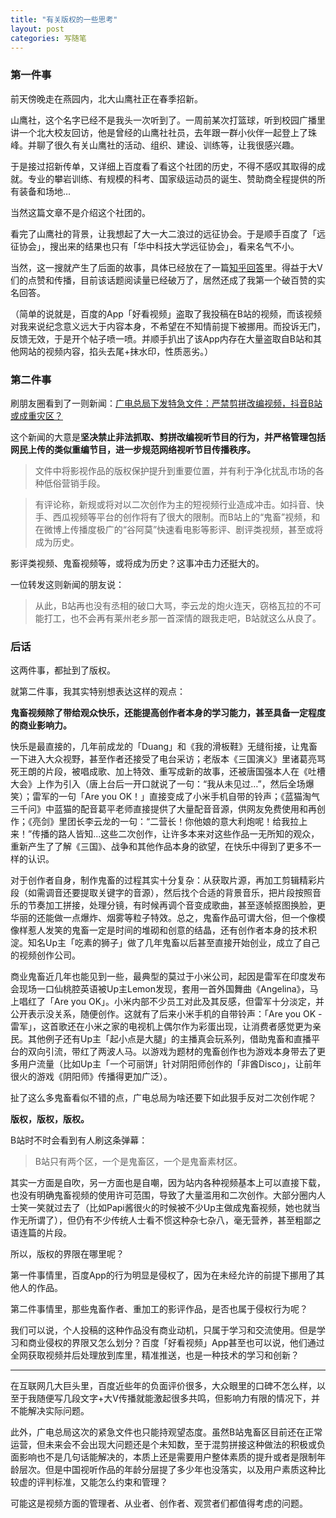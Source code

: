 ```yaml
---
title: "有关版权的一些思考"
layout: post
categories: 写随笔
---
```


<!-- more -->

### 第一件事

前天傍晚走在燕园内，北大山鹰社正在春季招新。

山鹰社，这个名字已经不是我头一次听到了。一周前某次打篮球，听到校园广播里讲一个北大校友回访，他是曾经的山鹰社社员，去年跟一群小伙伴一起登上了珠峰。并聊了很久有关山鹰社的活动、组织、建设、训练等，让我很感兴趣。

于是接过招新传单，又详细上百度看了看这个社团的历史，不得不感叹其取得的成就。专业的攀岩训练、有规模的科考、国家级运动员的诞生、赞助商全程提供的所有装备和场地…

当然这篇文章不是介绍这个社团的。

看完了山鹰社的背景，让我想起了大一大二浪过的远征协会。于是顺手百度了「远征协会」，搜出来的结果也只有「华中科技大学远征协会」，看来名气不小。

当然，这一搜就产生了后面的故事，具体已经放在了一篇[知乎回答](https://www.zhihu.com/question/264340303/answer/347263565)里。得益于大V们的点赞和传播，目前该话题阅读量已经破万了，居然还成了我第一个破百赞的实名回答。

（简单的说就是，百度的App「好看视频」盗取了我投稿在B站的视频，而该视频对我来说纪念意义远大于内容本身，不希望在不知情前提下被挪用。而投诉无门，反馈无效，于是开个帖子喷一喷。并顺手扒出了该App内存在大量盗取自B站和其他网站的视频内容，掐头去尾+抹水印，性质恶劣。）

### 第二件事

刷朋友圈看到了一则新闻：[广电总局下发特急文件：严禁剪拼改编视频，抖音B站或成重灾区？](http://news.ifeng.com/a/20180322/56971450_0.shtml)

这个新闻的大意是**坚决禁止非法抓取、剪拼改编视听节目的行为，并严格管理包括网民上传的类似重编节目，进一步规范网络视听节目传播秩序。**

> 文件中将影视作品的版权保护提升到重要位置，并有利于净化扰乱市场的各种低俗营销手段。

> 有评论称，新规或将对以二次创作为主的短视频行业造成冲击。如抖音、快手、西瓜视频等平台的创作将有了很大的限制。而B站上的“鬼畜”视频，和在微博上传播度极广的“谷阿莫”快速看电影等影评、剧评类视频，甚至或将成为历史。

影评类视频、鬼畜视频等，或将成为历史？这事冲击力还挺大的。

一位转发这则新闻的朋友说：

> 从此，B站再也没有丞相的破口大骂，李云龙的炮火连天，窃格瓦拉的不可能打工，也不会再有莱州老乡那一首深情的跟我走吧，B站就这么从良了。

### 后话

这两件事，都扯到了版权。

就第二件事，我其实特别想表达这样的观点：

**鬼畜视频除了带给观众快乐，还能提高创作者本身的学习能力，甚至具备一定程度的商业影响力。**

快乐是最直接的，几年前成龙的「Duang」和《我的滑板鞋》无缝衔接，让鬼畜一下进入大众视野，甚至作者还接受了电台采访；老版本《三国演义》里诸葛亮骂死王朗的片段，被唱成歌、加上特效、重写成新的故事，还被唐国强本人在《吐槽大会》上作为引入（唐上台后一开口就说了一句：“我从未见过…”，然后全场爆笑）；雷军的一句「Are you OK！」直接变成了小米手机自带的铃声；《蓝猫淘气三千问》中蓝猫的配音葛平老师直接提供了大量配音音源，供网友免费使用和再创作；《亮剑》里团长李云龙的一句：“二营长！你他娘的意大利炮呢！给我拉上来！”传播的路人皆知...这些二次创作，让许多本来对这些作品一无所知的观众，重新产生了了解《三国》、战争和其他作品本身的欲望，在快乐中得到了更多不一样的认识。

对于创作者自身，制作鬼畜的过程其实十分复杂：从获取片源，再加工剪辑精彩片段（如需调音还要提取关键字的音源），然后找个合适的背景音乐，把片段按照音乐的节奏加工拼接，处理分镜，有时候再调个音变成歌曲，甚至逐帧抠图换脸，更华丽的还能做一点爆炸、烟雾等粒子特效。总之，鬼畜作品可谓大俗，但一个像模像样惹人发笑的鬼畜一定是时间的堆砌和创意的结晶，还有创作者本身的技术积淀。知名Up主「吃素的狮子」做了几年鬼畜以后甚至直接开始创业，成立了自己的视频创作公司。

商业鬼畜近几年也能见到一些，最典型的莫过于小米公司，起因是雷军在印度发布会现场一口仙桃腔英语被Up主Lemon发现，套用一首外国舞曲《Angelina》，马上唱红了「Are you OK」。小米内部不少员工对此及其反感，但雷军十分淡定，并公开表示没关系，随便创作。这就有了后来小米手机的自带铃声：「Are you OK - 雷军」，这首歌还在小米之家的电视机上偶尔作为彩蛋出现，让消费者感觉更为亲民。其他例子还有Up主「起小点是大腿」的主播真会玩系列，借助鬼畜和直播平台的双向引流，带红了两波人马。以游戏为题材的鬼畜创作也为游戏本身带去了更多用户流量（比如Up主「一个可丽饼」针对阴阳师创作的「非酋Disco」，让前年很火的游戏《阴阳师》传播得更加广泛）。

扯了这么多鬼畜看似不错的点，广电总局为啥还要下如此狠手反对二次创作呢？

**版权，版权，版权。**

B站时不时会看到有人刷这条弹幕：

> B站只有两个区，一个是鬼畜区，一个是鬼畜素材区。

其实一方面是自吹，另一方面也是自嘲，因为站内各种视频基本上可以直接下载，也没有明确鬼畜视频的使用许可范围，导致了大量滥用和二次创作。大部分圈内人士笑一笑就过去了（比如Papi酱很火的时候被不少Up主做成鬼畜视频，她也就当作无所谓了），但仍有不少传统人士看不惯这种杂七杂八，毫无营养，甚至粗鄙之语连篇的片段。

所以，版权的界限在哪里呢？

第一件事情里，百度App的行为明显是侵权了，因为在未经允许的前提下挪用了其他人的作品。

第二件事情里，那些鬼畜作者、重加工的影评作品，是否也属于侵权行为呢？

我们可以说，个人投稿的这种作品没有商业动机，只属于学习和交流使用。但是学习和商业侵权的界限又怎么划分？百度「好看视频」App甚至也可以说，他们通过全网获取视频并后处理放到库里，精准推送，也是一种技术的学习和创新？

---

在互联网几大巨头里，百度近些年的负面评价很多，大众眼里的口碑不怎么样，以至于我随便写几段文字+大V传播就能激起很多共鸣，但影响力有限的情况下，并不能解决实际问题。

此外，广电总局这次的紧急文件也只能持观望态度。虽然B站鬼畜区目前还在正常运营，但未来会不会出现大问题还是个未知数，至于混剪拼接这种做法的积极或负面影响也不是几句话能解决的，本质上还是需要用户整体素质的提升或者是限制年龄层次。但是中国视听作品的年龄分层提了多少年也没落实，以及用户素质这种比较虚的评判标准，又能怎么约束和管理？

可能这是视频方面的管理者、从业者、创作者、观赏者们都值得考虑的问题。